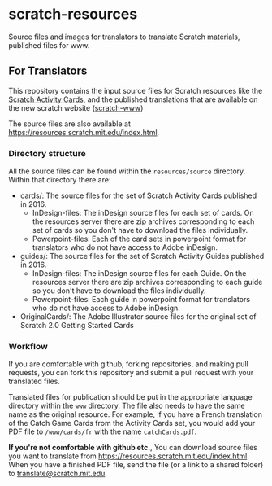 # scratch-resources
Source files and images for translators to translate Scratch materials, published
files for www.

## For Translators ##
This repository contains the input source files for Scratch resources like the
[Scratch Activity Cards](https://resources.scratch.mit.edu/www/cards/en/ScratchCardsAll.pdf), 
and the published translations that are available on the new scratch website ([scratch-www](https://github.com/LLK/scratch-www))

The source files are also available at https://resources.scratch.mit.edu/index.html.

### Directory structure ###
All the source files can be found within the `resources/source` directory. Within that directory there are:
* cards/: The source files for the set of Scratch Activity Cards published in 2016.
  * InDesign-files: The inDesign source files for each set of cards. On the resources server there are zip archives corresponding to each set of cards so you don't have to download the files individually.
  * Powerpoint-files: Each of the card sets in powerpoint format for translators who do not have access to Adobe inDesign.
* guides/: The source files for the set of Scratch Activity Guides published in 2016.
  * InDesign-files: The inDesign source files for each Guide. On the resources server there are zip archives corresponding to each guide so you don't have to download the files individually.
  * Powerpoint-files: Each guide in powerpoint format for translators who do not have access to Adobe inDesign.
* OriginalCards/: The Adobe Illustrator source files for the original set of Scratch 2.0 Getting Started Cards

### Workflow ###
If you are comfortable with github, forking repositories, and making pull requests, you can fork this repository and submit a 
pull request with your translated files.

Translated files for publication should be put in the appropriate language directory within the `www` directory. 
The file also needs to have the same name as the original resource. For example, if you have a French translation of the 
Catch Game Cards from the Activity Cards set, you would add your PDF file to `/www/cards/fr` with the name `catchCards.pdf`.

**If you're not comfortable with github etc.**, You can download source files you want to translate from
https://resources.scratch.mit.edu/index.html. When you have a finished PDF file, send the file (or a link to a shared folder)
to translate@scratch.mit.edu. 
